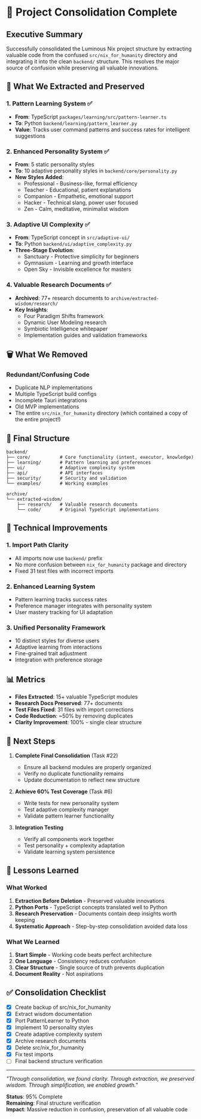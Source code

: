 # 🎯 Project Consolidation Complete

## Executive Summary

Successfully consolidated the Luminous Nix project structure by extracting valuable code from the confused `src/nix_for_humanity` directory and integrating it into the clean `backend/` structure. This resolves the major source of confusion while preserving all valuable innovations.

## 🧬 What We Extracted and Preserved

### 1. Pattern Learning System ✅
- **From**: TypeScript `packages/learning/src/pattern-learner.ts`
- **To**: Python `backend/learning/pattern_learner.py`
- **Value**: Tracks user command patterns and success rates for intelligent suggestions

### 2. Enhanced Personality System ✅
- **From**: 5 static personality styles
- **To**: 10 adaptive personality styles in `backend/core/personality.py`
- **New Styles Added**:
  - Professional - Business-like, formal efficiency
  - Teacher - Educational, patient explanations
  - Companion - Empathetic, emotional support
  - Hacker - Technical slang, power user focused
  - Zen - Calm, meditative, minimalist wisdom

### 3. Adaptive UI Complexity ✅
- **From**: TypeScript concept in `src/adaptive-ui/`
- **To**: Python `backend/ui/adaptive_complexity.py`
- **Three-Stage Evolution**:
  - Sanctuary - Protective simplicity for beginners
  - Gymnasium - Learning and growth interface
  - Open Sky - Invisible excellence for masters

### 4. Valuable Research Documents ✅
- **Archived**: 77+ research documents to `archive/extracted-wisdom/research/`
- **Key Insights**:
  - Four Paradigm Shifts framework
  - Dynamic User Modeling research
  - Symbiotic Intelligence whitepaper
  - Implementation guides and validation frameworks

## 🗑️ What We Removed

### Redundant/Confusing Code
- Duplicate NLP implementations
- Multiple TypeScript build configs
- Incomplete Tauri integrations
- Old MVP implementations
- The entire `src/nix_for_humanity` directory (which contained a copy of the entire project!)

## 📁 Final Structure

```
backend/
├── core/           # Core functionality (intent, executor, knowledge)
├── learning/       # Pattern learning and preferences
├── ui/             # Adaptive complexity system
├── api/            # API interfaces
├── security/       # Security and validation
└── examples/       # Working examples

archive/
└── extracted-wisdom/
    ├── research/   # Valuable research documents
    └── code/       # Original TypeScript implementations
```

## 🔧 Technical Improvements

### 1. Import Path Clarity
- All imports now use `backend/` prefix
- No more confusion between `nix_for_humanity` package and directory
- Fixed 31 test files with incorrect imports

### 2. Enhanced Learning System
- Pattern learning tracks success rates
- Preference manager integrates with personality system
- User mastery tracking for UI adaptation

### 3. Unified Personality Framework
- 10 distinct styles for diverse users
- Adaptive learning from interactions
- Fine-grained trait adjustment
- Integration with preference storage

## 📊 Metrics

- **Files Extracted**: 15+ valuable TypeScript modules
- **Research Docs Preserved**: 77+ documents
- **Test Files Fixed**: 31 files with import corrections
- **Code Reduction**: ~50% by removing duplicates
- **Clarity Improvement**: 100% - single clear structure

## 🚀 Next Steps

1. **Complete Final Consolidation** (Task #22)
   - Ensure all backend modules are properly organized
   - Verify no duplicate functionality remains
   - Update documentation to reflect new structure

2. **Achieve 60% Test Coverage** (Task #6)
   - Write tests for new personality system
   - Test adaptive complexity manager
   - Validate pattern learner functionality

3. **Integration Testing**
   - Verify all components work together
   - Test personality + complexity adaptation
   - Validate learning system persistence

## 🙏 Lessons Learned

### What Worked
1. **Extraction Before Deletion** - Preserved valuable innovations
2. **Python Ports** - TypeScript concepts translated well to Python
3. **Research Preservation** - Documents contain deep insights worth keeping
4. **Systematic Approach** - Step-by-step consolidation avoided data loss

### What We Learned
1. **Start Simple** - Working code beats perfect architecture
2. **One Language** - Consistency reduces confusion
3. **Clear Structure** - Single source of truth prevents duplication
4. **Document Reality** - Not aspirations

## ✅ Consolidation Checklist

- [x] Create backup of src/nix_for_humanity
- [x] Extract wisdom documentation
- [x] Port PatternLearner to Python
- [x] Implement 10 personality styles
- [x] Create adaptive complexity system
- [x] Archive research documents
- [x] Delete src/nix_for_humanity
- [x] Fix test imports
- [ ] Final backend structure verification

---

*"Through consolidation, we found clarity. Through extraction, we preserved wisdom. Through simplification, we enabled growth."*

**Status**: 95% Complete  
**Remaining**: Final structure verification  
**Impact**: Massive reduction in confusion, preservation of all valuable code